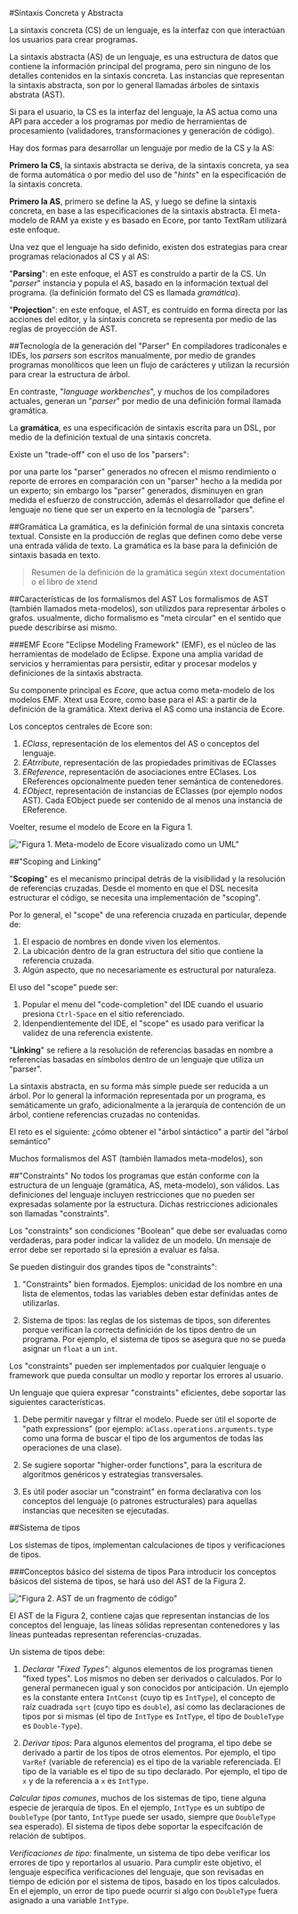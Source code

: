 #Sintaxis Concreta y Abstracta

La sintaxis concreta (CS) de un lenguaje, es la interfaz con que interactúan los usuarios para crear programas.

La sintaxis abstracta (AS) de un lenguaje, es una estructura de datos que contiene la información principal del programa, pero sin ninguno de los detalles contenidos en la sintaxis concreta. Las instancias que representan la sintaxis abstracta, son por lo general llamadas árboles de sintaxis abstrata (AST).

Si para el usuario, la CS es la interfaz del lenguaje, la AS actua como una API para acceder a los programas por medio de herramientas de procesamiento (validadores, transformaciones y generación de código).

Hay dos formas para desarrollar un lenguaje por medio de la CS y la AS:

**Primero la CS**, la sintaxis abstracta se deriva, de la sintaxis concreta, ya sea de forma automática o por medio del uso de "*hints*" en la especificación de la sintaxis concreta.

**Primero la AS**, primero se define la AS, y luego se define la sintaxis concreta, en base a las especificaciones de la sintaxis abstracta. El meta-modelo de RAM ya existe y es basado en Ecore, por tanto TextRam utilizará este enfoque.

Una vez que el lenguaje ha sido definido, existen dos estrategias para crear programas relacionados al CS y al AS:

"**Parsing**": en este enfoque, el AST es construído a partir de la CS. Un "*parser*" instancia y popula el AS, basado en la información textual del programa. (la definición formato del CS es llamada *gramática*).

"**Projection**": en este enfoque, el AST, es contruído en forma directa por las acciones del editor, y la sintaxis concreta se representa por medio de las reglas de proyección de AST. 

##Tecnología de la generación del "Parser"
En compiladores tradiconales e IDEs, los *parsers* son escritos manualmente, por medio de grandes programas monolíticos que leen un flujo de carácteres y utilizan la recursión para crear la estructura de árbol.

En contraste, "*language workbenches*", y muchos de los compiladores actuales, generan un "*parser*" por medio de una definición formal llamada gramática.

La **gramática**, es una especificación de sintaxis escrita para un DSL, por medio de la definición textual de una sintaxis concreta.

Existe un "trade-off" con el uso de los "parsers":


por una parte los "parser" generados no ofrecen el mismo rendimiento o reporte de errores en comparación con un "parser" hecho a la medida por un experto; sin embargo los "parser" generados, disminuyen en gran medida el esfuerzo de construcción, además el desarrollador que define el lenguaje no tiene que ser un experto en la tecnología de "parsers".

##Gramática
La gramática, es la definición formal de una sintaxis concreta textual.
Consiste en la producción de reglas que definen como debe verse una entrada válida de texto. La gramática es la base para la definición de sintaxis basada en texto.

>Resumen de la definición de la gramática según xtext documentation o el libro de xtend

##Características de los formalismos del AST
Los formalismos de AST (también llamados meta-modelos), son utilizdos para representar árboles o grafos. usualmente, dicho formalismo es "meta circular" en el sentido que puede describirse asi mismo.

###EMF Ecore
"Eclipse Modeling Framework" (EMF), es el núcleo de las herramientas de modelado de Eclipse. Expone una amplia varidad de servicios y herramientas para persistir, editar y procesar modelos y definiciones de la sintaxis abstracta.

Su componente principal es *Ecore*, que actua como meta-modelo de los modelos EMF. Xtext usa  Ecore, como base para el AS: a partir de la definición de la gramática. Xtext deriva el AS como una instancia de Ecore.

Los conceptos centrales de Ecore son:
1. *EClass*, representación de los elementos del AS o conceptos del lenguaje.
2. *EAtrribute*, representación de las propiedades primitivas de EClasses
3. *EReference*, representación de asociaciones entre EClases. Los EReferences opcionalmente pueden tener semántica de contenedores. 
4. *EObject*, representación de instancias de EClasses (por ejemplo nodos AST). Cada EObject puede ser contenido de al menos una instancia de EReference.

Voelter, resume el modelo de Ecore en la Figura 1.

!["Figura 1. Meta-modelo de Ecore visualizado como un UML"](img/Ecore_MetaModel.png "Figura 1. Meta-modelo de Ecore visualizado como un UML")

##"Scoping and Linking"

"**Scoping**" es el mecanismo principal detrás de la visibilidad y la resolución de referencias cruzadas. Desde el momento en que el DSL necesita estructurar el código, se necesita una implementación de "scoping".

Por lo general, el "scope" de una referencia cruzada en particular, depende de:

1. El espacio de nombres en donde viven los elementos.
2. La ubicación dentro de la gran estructura del sitio que contiene la referencia cruzada.
3. Algún aspecto, que no necesariamente es estructural por naturaleza.

El uso del "scope" puede ser:
1. Popular el menu del "code-completion" del IDE cuando el usuario presiona `Ctrl-Space` en el sitio referenciado.
2. Idenpendientemente del IDE, el "scope" es usado para verificar la validez de una referencia existente.

"**Linking**" se refiere a la resolución de referencias basadas en nombre a referencias basadas en símbolos dentro de un lenguaje que utiliza un "parser".

La sintaxis abstracta, en su forma más simple puede ser reducida a un árbol. Por lo general la información representada por un programa, es semáticamente un grafo, adicionalmente a la jerarquía de contención de un árbol, contiene referencias cruzadas no contenidas.

El reto es el siguiente: ¿cómo obtener el "árbol sintáctico" a partir del "árbol semántico"

Muchos formalismos del AST (también llamados meta-modelos), son

##"Constraints"
No todos los programas que están conforme con la estructura de un lenguaje (gramática, AS, meta-modelo), son válidos. Las definiciones del lenguaje incluyen restricciones que no pueden ser expresadas solamente por la estructura. Dichas restricciones adicionales son llamadas "constraints".

Los "constraints" son condiciones "Boolean" que debe ser evaluadas como verdaderas, para poder indicar la validez de un modelo. Un mensaje de error debe ser reportado si la epresión a evaluar es falsa.

Se pueden distinguir dos grandes tipos de "constraints":

1. "Constraints" bien formados. Ejemplos: unicidad de los nombre en una lista de elementos, todas las variables deben estar definidas antes de utilizarlas.

  2. Sistema de tipos: las reglas de los sistemas de tipos, son diferentes porque verifican la correcta definición de los tipos dentro de un programa. Por ejemplo, el sistema de tipos se asegura que no se pueda asignar un `float` a un `int`.

  Los "constraints" pueden ser implementados por cualquier lenguaje o framework que pueda consultar un modlo y reportar los errores al usuario.

  Un lenguaje que quiera expresar "constraints" eficientes, debe soportar las siguientes características.

  1. Debe permitir navegar y filtrar el modelo. Puede ser útil el soporte de "path expressions" (por ejemplo: `aClass.operations.arguments.type` como una forma de buscar el tipo de los argumentos de todas las operaciones de una clase).

  2. Se sugiere soportar "higher-order functions", para la escritura de algoritmos genéricos y estrategias transversales.

  3. Es útil poder asociar un "constraint" en forma declarativa con los conceptos del lenguaje (o patrones estructurales) para aquellas instancias que necesiten se ejecutadas.

  ##Sistema de tipos

  Los sistemas de tipos, implementan calculaciones de tipos y verificaciones de tipos.

###Conceptos básico del sistema de tipos
  Para introducir los conceptos básicos del sistema de tipos, se hará uso del AST de la Figura 2.

!["Figura 2. AST de un fragmento de código"](img/TypeSystemBasics.png "Figura 2. AST de un fragmento de código")

El AST de la Figura 2, contiene cajas que representan instancias de los conceptos del lenguaje, las líneas sólidas representan contenedores y las líneas punteadas representan referencias-cruzadas.

Un sistema de tipos debe:

1. *Declarar "Fixed Types"*: algunos elementos de los programas tienen "fixed types". Los mismos no deben ser derivados o calculados. Por lo general permanecen igual y son conocidos por anticipación. Un ejemplo es la constante entera `IntConst` (cuyo tip es `IntType`), el concepto de raíz cuadrada `sqrt` (cuyo tipo es `double`), así como las declaraciones de tipos por si mismas (el tipo de `IntType` es `IntType`, el tipo de `DoubleType` es `Double-Type`).

2. *Derivar tipos*: Para algunos elementos del programa, el tipo debe se derivado a partir de los tipos de otros elementos. Por ejemplo, el tipo `VarRef` (variable de referencia) es el tipo de la variable referenciada. El tipo de la variable es el tipo de su tipo declarado. Por ejemplo, el tipo de `x` y de la referencia a `x` es `IntType`.

*Calcular tipos comunes*, muchos de los sistemas de tipo, tiene alguna especie de jerarquía de tipos. En el ejemplo, `IntType` es un subtipo de `DoubleType` (por tanto, `IntType` puede ser usado, siempre que `DoubleType` sea esperado). El sistema de tipos debe soportar la especifcación de relación de subtipos.

*Verificaciones de tipo*: finalmente, un sistema de tipo debe verificar los errores de tipo y reportarlos al usuario. Para cumplir este objetivo, el lenguaje específica verificaciones del lenguaje, que son revisadas en tiempo de edición por el sistema de tipos, basado en los tipos calculados. En el ejemplo, un error de tipo puede ocurrir si algo con `DoubleType` fuera asignado a una variable `IntType`.
